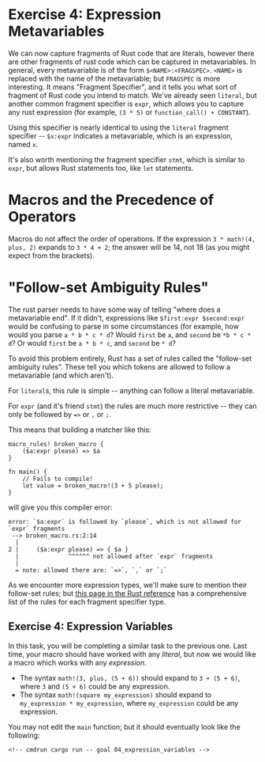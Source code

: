# Exercise 4: Expression Metavariables

We can now capture fragments of Rust code that are literals, however there are
other fragments of rust code which can be captured in metavariables. In general,
every metavariable is of the form `$<NAME>:<FRAGSPEC>`. `<NAME>` is replaced
with the name of the metavariable; but `FRAGSPEC` is more interesting. It means
"Fragment Specifier", and it tells you what sort of fragment of Rust code you
intend to match. We've already seen `literal`, but another common fragment
specifier is `expr`, which allows you to capture any rust expression (for
example, `(3 * 5)` or `function_call() + CONSTANT`).

Using this specifier is nearly identical to using the `literal` fragment
specifier -- `$x:expr` indicates a metavariable, which is an expression, named
`x`.

It's also worth mentioning the fragment specifier `stmt`, which is similar to
`expr`, but allows Rust statements too, like `let` statements.

# Macros and the Precedence of Operators

Macros do not affect the order of operations. If the expression `3 * math!(4,
plus, 2)` expands to `3 * 4 + 2`; the answer will be 14, not 18 (as you might
expect from the brackets).

# "Follow-set Ambiguity Rules"

The rust parser needs to have some way of telling "where does a metavariable
end". If it didn't, expressions like `$first:expr $second:expr` would be confusing to
parse in some circumstances (for example, how would you parse `a * b * c * d`?
Would `first` be `a`, and `second` be `*b * c * d`? Or would `first` be `a * b * c`,
and `second` be `* d`?

To avoid this problem entirely, Rust has a set of rules called the "follow-set
ambiguity rules". These tell you which tokens are allowed to follow a
metavariable (and which aren't).

For `literal`s, this rule is simple -- anything can follow a literal
metavariable.

For `expr` (and it's friend `stmt`) the rules are much more restrictive -- they
can only be followed by `=>` or `,` or `;`.

This means that building a matcher like this:

``` rust,ignore
macro_rules! broken_macro {
    ($a:expr please) => $a
}

fn main() {
    // Fails to compile!
    let value = broken_macro!(3 + 5 please);
}
```

will give you this compiler error:

``` rust,ignore
error: `$a:expr` is followed by `please`, which is not allowed for `expr` fragments
 --> broken_macro.rs:2:14
  |
2 |     ($a:expr please) => { $a }
  |              ^^^^^^ not allowed after `expr` fragments
  |
  = note: allowed there are: `=>`, `,` or `;`
```


As we encounter more expression types, we'll make sure to mention their
follow-set rules; but [this page in the Rust
reference](https://doc.rust-lang.org/reference/macros-by-example.html#follow-set-ambiguity-restrictions)
has a comprehensive list of the rules for each fragment specifier type.


## Exercise 4: Expression Variables

In this task, you will be completing a similar task to the previous one.
Last time, your macro should have worked with any *literal*, but now we would
like a macro which works with any *expression*.


 - The syntax `math!(3, plus, (5 + 6))` should expand to `3 + (5 + 6)`, where
   `3` and `(5 + 6)` could be any expression.
 - The syntax `math!(square my_expression)` should expand to `my_expression *
   my_expression`, where `my_expression` could be any expression.

You may not edit the `main` function; but it should eventually look like the
following:

<!-- If you can see this text, it means you're not looking at the book.   -->
<!-- Run the cargo command below (without `cmdrun`) to see the real code. -->
```rust,ignore
<!-- cmdrun cargo run -- goal 04_expression_variables -->
```
